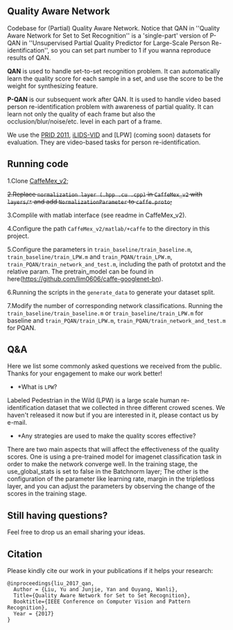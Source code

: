 ## Quality Aware Network

Codebase for (Partial) Quality Aware Network. Notice that QAN in ''Quality Aware Network for Set to Set Recognition'' is a 'single-part' version of P-QAN in ''Unsupervised Partial Quality Predictor for Large-Scale Person Re-identification'', so you can set part number to 1 if you wanna reproduce results of QAN.

**QAN** is used to handle set-to-set recognition problem. It can automatically learn the quality score for each sample in a set, and use the score to be the weight for synthesizing feature.

**P-QAN** is our subsequent work after QAN. It is used to handle video based person re-identification problem with awareness of partial quality. It can learn not only the quality of each frame but also the occlusion/blur/noise/etc. level in each part of a frame.

We use the [PRID 2011](https://lrs.icg.tugraz.at/datasets/prid/), [iLIDS-VID](www.eecs.qmul.ac.uk/.../downloads_qmul_iLIDS-VID_ReID_dataset.html) and [LPW] (coming soon) datasets for evaluation. They are video-based tasks for person re-identification.

## Running code

1.Clone [CaffeMex\_v2](https://github.com/sciencefans/CaffeMex_v2);

~~2.Replace `normalization layer (.hpp .cu .cpp)` in `CaffeMex_v2` with `layers/*` and add `NormalizationParameter` to `caffe.proto`;~~

3.Complile  with matlab interface (see readme in CaffeMex\_v2).

4.Configure the path `CaffeMex_v2/matlab/+caffe` to the directory in this project.

5.Configure the parameters in `train_baseline/train_baseline.m`, `train_baseline/train_LPW.m` and `train_PQAN/train_LPW.m`, `train_PQAN/train_network_and_test.m`, including the path of prototxt and the relative param. The pretrain_model can be found in here(https://github.com/lim0606/caffe-googlenet-bn).

6.Running the scripts in the `generate_data` to generate your dataset split.

7.Modify the number of corresponding network classifications.
Running the `train_baseline/train_baseline.m` or `train_baseline/train_LPW.m` for baseline and `train_PQAN/train_LPW.m`, `train_PQAN/train_network_and_test.m` for PQAN.

## Q&A

Here we list some commonly asked questions we received from the public. Thanks for your engagement to make our work better!

- *What is `LPW`?

 Labeled Pedestrian in the Wild (LPW) is a large scale human re-identification dataset that we collected in three different crowed scenes. We haven't released it now but if you are interested in it, please contact us by e-mail.

- *Any strategies are used to make the quality scores effective?

 There are two main aspects that will affect the effectiveness of the quality scores. One is using a pre-trained model for imagenet classification task in order to make the network converge well. In the training stage, the use_global_stats is set to false in the Batchnorm layer; The other is the configuration of the parameter like learning rate, margin in the tripletloss layer, and you can adjust the parameters by observing the change of the scores in the training stage.

## Still having questions?
Feel free to drop us an email sharing your ideas.


## Citation
Please kindly cite our work in your publications if it helps your research:

    @inproceedings{liu_2017_qan,
      Author = {Liu, Yu and Junjie, Yan and Ouyang, Wanli},
      Title={Quality Aware Network for Set to Set Recognition},
	  Booktitle={IEEE Conference on Computer Vision and Pattern Recognition},
	  Year = {2017}
    }
